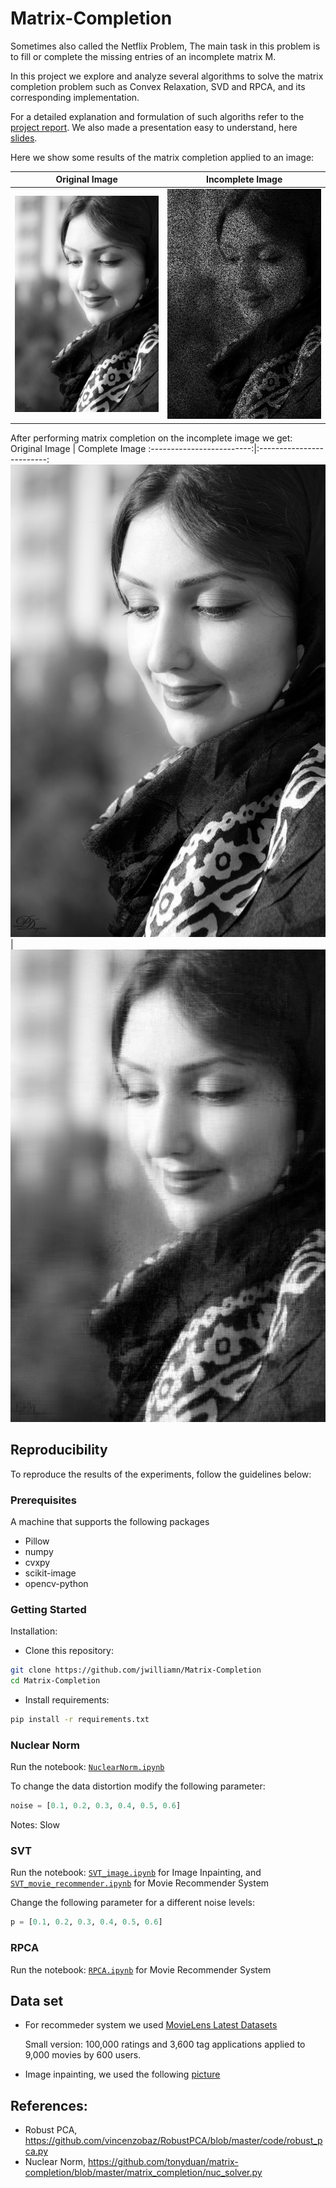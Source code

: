 # Matrix-Completion

Sometimes also called the Netflix Problem, The main task in this problem is to fill or complete the missing entries of an incomplete matrix M.

In this project we explore and analyze several algorithms to solve the matrix completion problem such as Convex Relaxation, SVD and RPCA, and its corresponding implementation.

For a detailed explanation and formulation of such algoriths refer to the [project report](https://github.com/jwilliamn/Matrix-Completion/blob/master/Final_Project_Report.pdf).
We also made a presentation easy to understand, here [slides](https://github.com/jwilliamn/Matrix-Completion/blob/master/Final_Project_Report.pdf).

Here we show some results of the matrix completion applied to an image:

Original Image             |  Incomplete Image
:-------------------------:|:-------------------------:
![](gs.jpg)  |  ![](noise_0.6.jpg)


After performing matrix completion on the incomplete image we get:
Original Image             |  Complete Image
:-------------------------:|:-------------------------:
![](gs.jpg)  |  ![](results/nucnorm_0.6.jpg)


## Reproducibility
To reproduce the results of the experiments, follow the guidelines below:

### Prerequisites
A machine that supports the following packages

- Pillow
- numpy
- cvxpy
- scikit-image 
- opencv-python

### Getting Started

Installation:

- Clone this repository:
```bash
git clone https://github.com/jwilliamn/Matrix-Completion
cd Matrix-Completion
```

- Install requirements:
```bash
pip install -r requirements.txt
```

### Nuclear Norm
Run the notebook: [`NuclearNorm.ipynb`](https://github.com/jwilliamn/Matrix-Completion/blob/master/NuclearNorm.ipynb)

To change the data distortion modify the following parameter:
```python
noise = [0.1, 0.2, 0.3, 0.4, 0.5, 0.6]
```
Notes: Slow

### SVT
Run the notebook: [`SVT_image.ipynb`](https://github.com/jwilliamn/Matrix-Completion/blob/master/SVT_image.ipynb) for Image Inpainting, and [`SVT_movie_recommender.ipynb`](https://github.com/jwilliamn/Matrix-Completion/blob/master/SVT_movie_recommender.ipynb) for Movie Recommender System

Change the following parameter for a different noise levels:
```python
p = [0.1, 0.2, 0.3, 0.4, 0.5, 0.6]
```
### RPCA
Run the notebook: [`RPCA.ipynb`](https://github.com/jwilliamn/Matrix-Completion/blob/master/RPCA.ipynb) for Movie Recommender System

## Data set
- For recommeder system we used [MovieLens Latest Datasets](https://grouplens.org/datasets/movielens/latest/)
    
    Small version: 100,000 ratings and 3,600 tag applications applied to 9,000 movies by 600 users.

- Image inpainting, we used the following [picture](https://github.com/jwilliamn/Matrix-Completion/blob/master/persian_girl.jpg)

## References:
- Robust PCA, https://github.com/vincenzobaz/RobustPCA/blob/master/code/robust_pca.py
- Nuclear Norm, https://github.com/tonyduan/matrix-completion/blob/master/matrix_completion/nuc_solver.py